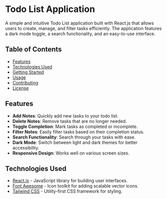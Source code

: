 # Todo List Application

A simple and intuitive Todo List application built with React.js that allows users to create, manage, and filter tasks efficiently. The application features a dark mode toggle, a search functionality, and an easy-to-use interface.

## Table of Contents

- [Features](#features)
- [Technologies Used](#technologies-used)
- [Getting Started](#getting-started)
- [Usage](#usage)
- [Contributing](#contributing)
- [License](#license)

## Features

- **Add Notes**: Quickly add new tasks to your todo list.
- **Delete Notes**: Remove tasks that are no longer needed.
- **Toggle Completion**: Mark tasks as completed or incomplete.
- **Filter Notes**: Easily filter tasks based on their completion status.
- **Search Functionality**: Search through your tasks with ease.
- **Dark Mode**: Switch between light and dark themes for better accessibility.
- **Responsive Design**: Works well on various screen sizes.

## Technologies Used

- [React.js](https://reactjs.org/) - JavaScript library for building user interfaces.
- [Font Awesome](https://fontawesome.com/) - Icon toolkit for adding scalable vector icons.
- [Tailwind CSS](https://tailwindcss.com/) - Utility-first CSS framework for styling.

